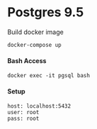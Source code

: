 # Postgres 9.5

Build docker image
```
docker-compose up
```

#### Bash Access
```
docker exec -it pgsql bash
```

#### Setup
```
host: localhost:5432
user: root
pass: root
```
